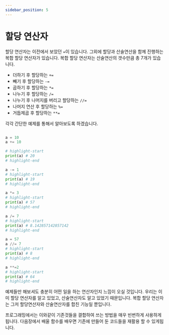 ```yaml
---
sidebar_position: 5
---
```


# 할당 연산자

할당 연산자는 이전에서 보았던 `=`이 있습니다. 그외에 할당과 산술연산을 함께 진행하는 복합 할당 연산자가 있습니다. 복합 할당 연산자는 산술연산의 갯수만큼 총 7개가 있습니다.

- 더하기 후 할당하는 `+=`
- 빼기 후 할당하는 `-=`
- 곱하기 후 할당하는 `*=`
- 나누기 후 할당하는 `/=`
- 나누기 후 나머지를 버리고 할당하는 `//=`
- 나머지 연산 후 할당하는 `%=`
- 거듭제곱 후 할당하는 `**=`

각각 간단한 예제를 통해서 알아보도록 하겠습니다.

```python

a = 10
a += 10

# highlight-start
print(a) # 20
# highlight-end

a -= 1
# highlight-start
print(a) # 19
# highlight-end

a *= 3
# highlight-start
print(a) # 57
# highlight-end

a /= 7
# highlight-start
print(a) # 8.142857142857142
# highlight-end

a = 57
a //= 7
# highlight-start
print(a) # 8
# highlight-end

a **=2
# highlight-start
print(a) # 64
# highlight-end
```

예제들만 해보셔도 충분히 어떤 일을 하는 연산자인지 느낌이 오실 것입니다.
우리는 이미 할당 연산자를 알고 있었고, 산술연산자도 알고 있었기 때문입니다.
복합 할당 연산자는 그저 할당연산자와 산술연산자를 합친 기능일 뿐입니다.

프로그래밍에서는 이와같이 기존것들을 결합하여 쓰는 방법을 매우 빈번하게 사용하게 됩니다.
다음장에서 배울 함수를 배우면 기존에 만들어 둔 코드들을 재활용 할 수 있게됩니다.
